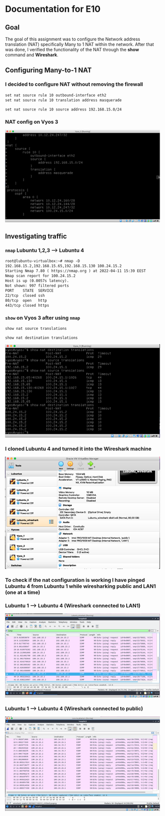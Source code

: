 # Documentation for E10

## Goal 

The goal of this assignment was to configure the Network address translation (NAT) specifically Many to 1 NAT within the network. After that was done, I verified the functionality of the NAT through the **show** command and **Wireshark**.  

## Configuring Many-to-1 NAT

### I decided to configure NAT without removing the firewall

```
set nat source rule 10 outbound-interface eth2
set nat source rule 10 translation address masquerade
```

```
set nat source rule 10 source address 192.168.15.0/24
```

### NAT config on **Vyos 3**

![](E10/src/nat-config.png)

## Investigating traffic

### **`nmap` Lubuntu 1,2,3 --> Lubuntu 4**

```
root@lubuntu-virtualbox:~# nmap -D 192.168.15.2,192.168.15.65,192.168.15.130 100.24.15.2
Starting Nmap 7.80 ( https://nmap.org ) at 2022-04-11 15:39 EEST
Nmap scan report for 100.24.15.2
Host is up (0.0057s latency).
Not shown: 997 filtered ports
PORT    STATE  SERVICE
22/tcp  closed ssh
80/tcp  open   http
443/tcp closed https
```


### **`show` on Vyos 3 after using `nmap`** 

```
show nat source translations
```

```
show nat destination translations 
```


![](E10/src/show-nat.png)


### I cloned **Lubuntu 4** and turned it into the Wireshark machine

![](E10/src/wireshark-settings.png)


### To check if the nat configuration is working I have pinged Lubuntu 4 from Lubuntu 1 while wiresharking public and LAN1 (one at a time)

### **Lubuntu 1 --> Lubuntu 4** (Wireshark connected to LAN1)

![](E10/src/ping-LAN1.png)

### **Lubuntu 1 --> Lubuntu 4** (Wireshark connected to public)

![](E10/src/ping-public.png)